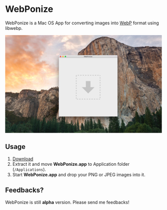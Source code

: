 
# WebPonize

WebPonize is a Mac OS App for converting images into [WebP](https://developers.google.com/speed/webp/) format using libwebp.

![](webponize.jpg)

## Usage

1. [Download](https://raw.githubusercontent.com/1000ch/webponize/master/WebPonize.app.tbz)
2. Extract it and move **WebPonize.app** to Application folder (`/Applications`).
3. Start **WebPonize.app** and drop your PNG or JPEG images into it.

## Feedbacks?

WebPonize is still **alpha** version. Please send me feedbacks!